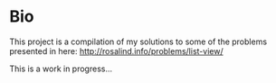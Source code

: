# Bio

This project is a compilation of my solutions to some of the problems presented in here:
http://rosalind.info/problems/list-view/


This is a work in progress...
